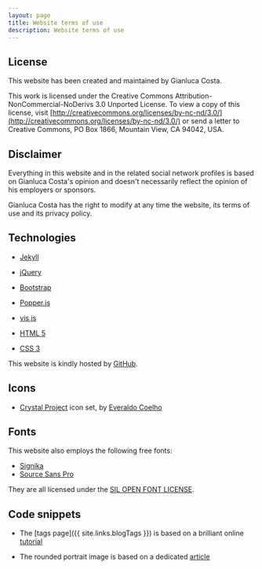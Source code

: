 ```yaml
---
layout: page
title: Website terms of use
description: Website terms of use
---
```


## License

This website has been created and maintained by Gianluca Costa.

This work is licensed under the Creative Commons Attribution-NonCommercial-NoDerivs 3.0 Unported License.
To view a copy of this license, visit [http://creativecommons.org/licenses/by-nc-nd/3.0/](http://creativecommons.org/licenses/by-nc-nd/3.0/) or send a letter to Creative Commons, PO Box 1866, Mountain View, CA 94042, USA.


## Disclaimer

Everything in this website and in the related social network profiles is based on Gianluca Costa's opinion and doesn't necessarily reflect the opinion of his employers or sponsors.

Gianluca Costa has the right to modify at any time the website, its terms of use and its privacy policy.



## Technologies


* [Jekyll](https://jekyllrb.com/)

* [jQuery](https://jquery.com/)

* [Bootstrap](http://getbootstrap.com)

* [Popper.js](https://popper.js.org/)

* [vis.js](http://visjs.org/)

* [HTML 5](https://developer.mozilla.org/en-US/docs/Web/Guide/HTML/HTML5)

* [CSS 3](https://developer.mozilla.org/en-US/docs/Web/CSS/CSS3)

This website is kindly hosted by [GitHub](https://github.com/).


## Icons

* [Crystal Project](https://www.iconfinder.com/iconsets/crystalproject) icon set, by [Everaldo Coelho](http://www.everaldo.com/)



## Fonts

This website also employs the following free fonts:

* [Signika](http://www.fontsquirrel.com/fonts/signika)
* [Source Sans Pro](http://www.fontsquirrel.com/fonts/source-sans-pro)


They are all licensed under the [SIL OPEN FONT LICENSE](http://scripts.sil.org/OFL).


## Code snippets

* The [tags page]({{ site.links.blogTags }}) is based on a brilliant online [tutorial](https://codinfox.github.io/dev/2015/03/06/use-tags-and-categories-in-your-jekyll-based-github-pages/)

* The rounded portrait image is based on a dedicated [article](https://ctrlq.org/code/19282-css-round-images)
